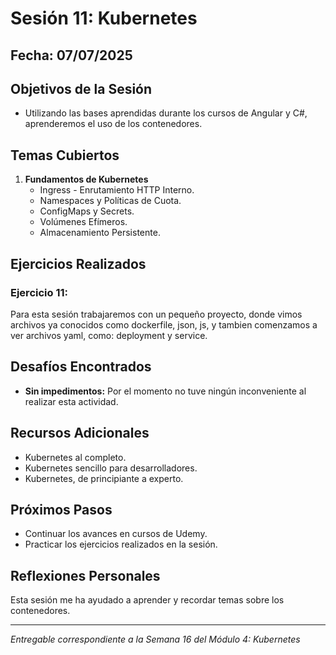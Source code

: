 # Sesión 11: Kubernetes

## Fecha: 07/07/2025

## Objetivos de la Sesión

- Utilizando las bases aprendidas durante los cursos de Angular y C#, aprenderemos el uso de los contenedores.

## Temas Cubiertos

1. **Fundamentos de Kubernetes**
   - Ingress - Enrutamiento HTTP Interno.
   - Namespaces y Políticas de Cuota.
   - ConfigMaps y Secrets.
   - Volúmenes Efímeros.
   - Almacenamiento Persistente.

## Ejercicios Realizados

### Ejercicio 11: 

Para esta sesión trabajaremos con un pequeño proyecto, donde vimos archivos ya conocidos como dockerfile, json, js, y tambien comenzamos a ver archivos yaml, como: deployment y service.

## Desafíos Encontrados

- **Sin impedimentos:** Por el momento no tuve ningún inconveniente al realizar esta actividad.  

## Recursos Adicionales

- Kubernetes al completo.
- Kubernetes sencillo para desarrolladores.
- Kubernetes, de principiante a experto.

## Próximos Pasos

- Continuar los avances en cursos de Udemy. 
- Practicar los ejercicios realizados en la sesión.

## Reflexiones Personales

Esta sesión me ha ayudado a aprender y recordar temas sobre los contenedores. 

---

*Entregable correspondiente a la Semana 16 del Módulo 4: Kubernetes*